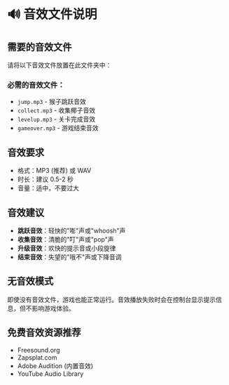 # 🔊 音效文件说明

## 需要的音效文件

请将以下音效文件放置在此文件夹中：

### 必需的音效文件：
- `jump.mp3` - 猴子跳跃音效
- `collect.mp3` - 收集椰子音效  
- `levelup.mp3` - 关卡完成音效
- `gameover.mp3` - 游戏结束音效

## 音效要求
- 格式：MP3 (推荐) 或 WAV
- 时长：建议 0.5-2 秒
- 音量：适中，不要过大

## 音效建议
- **跳跃音效**：轻快的"嘭"声或"whoosh"声
- **收集音效**：清脆的"叮"声或"pop"声  
- **升级音效**：欢快的提示音或小段旋律
- **结束音效**：失望的"哦不"声或下降音调

## 无音效模式
即使没有音效文件，游戏也能正常运行。音效播放失败时会在控制台显示提示信息，但不影响游戏体验。

## 免费音效资源推荐
- Freesound.org
- Zapsplat.com  
- Adobe Audition (内置音效)
- YouTube Audio Library 
